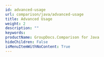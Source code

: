 ```yaml
---
id: advanced-usage
url: comparison/java/advanced-usage
title: Advanced Usage
weight: 2
description: ""
keywords:
productName: GroupDocs.Comparison for Java
hideChildren: False
isMenuItemWithNoContent: True
---
```

